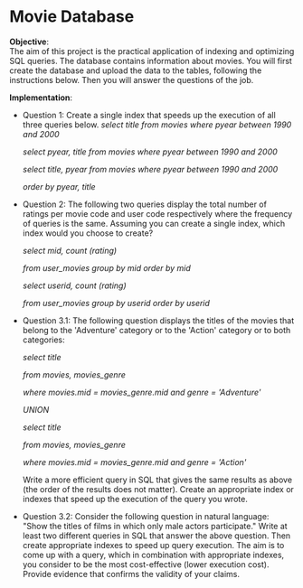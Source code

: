 # Movie Database

**Objective**:  
The aim of this project is the practical application of indexing and optimizing SQL queries. The database contains information about movies.
You will first create the database and upload the data to the tables, following the instructions below. Then you will answer the questions of the job.


**Implementation**:  

- Question 1: Create a single index that speeds up the execution of all three queries below.
  *select title from movies where pyear between 1990 and 2000*
  
  *select pyear, title from movies where pyear between 1990 and 2000*
  
  *select title, pyear from movies where pyear between 1990 and 2000*
  
  *order by pyear, title*


- Question 2: The following two queries display the total number of ratings per movie code and user code respectively where the frequency of queries is the same. Assuming you can create a single index, which index would you choose to create?

  *select mid, count (rating)*
  
  *from user_movies group by mid order by mid*
  
  *select userid, count (rating)*
  
  *from user_movies group by userid order by userid*



- Question 3.1: The following question displays the titles of the movies that belong to the 'Adventure' category or to the 'Action' category or to both categories:

  *select title*
  
  *from movies, movies_genre*
  
  *where movies.mid = movies_genre.mid and genre = 'Adventure'*
  
  *UNION*
  
  *select title*
  
  *from movies, movies_genre*
  
  *where movies.mid = movies_genre.mid and genre = 'Action'*
  
  
  Write a more efficient query in SQL that gives the same results as above (the order of the results does not matter). Create an appropriate index or   indexes that speed up the execution of the query you wrote.




- Question 3.2: Consider the following question in natural language: "Show the titles of films in which only male actors participate." Write at least two different queries in SQL that answer the above question. Then create appropriate indexes to speed up query execution. The aim is to come up with a query, which in combination with appropriate indexes, you consider to be the most cost-effective (lower execution cost).
Provide evidence that confirms the validity of your claims.

